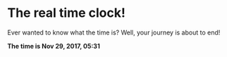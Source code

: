 # The real time clock!

Ever wanted to know what the time is? Well, your journey is about to end!

**The time is Nov 29, 2017, 05:31**
